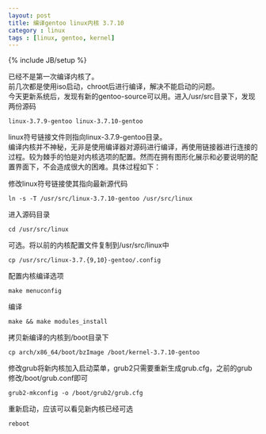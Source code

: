 ```yaml
---
layout: post
title: 编译gentoo linux内核 3.7.10
category : linux
tags : [linux, gentoo, kernel]
---
```

{% include JB/setup %}

已经不是第一次编译内核了。  
前几次都是使用iso启动，chroot后进行编译，解决不能启动的问题。   
今天更新系统后，发现有新的gentoo-source可以用。进入/usr/src目录下，发现两份源码  
    
    linux-3.7.9-gentoo linux-3.7.10-gentoo  
linux符号链接文件则指向linux-3.7.9-gentoo目录。  
编译内核并不神秘，无非是使用编译器对源码进行编译，再使用链接器进行连接的过程。较为棘手的怕是对内核选项的配置。然而在拥有图形化展示和必要说明的配置界面下，不会造成很大的困难。具体过程如下：  
  
修改linux符号链接使其指向最新源代码

    ln -s -T /usr/src/linux-3.7.10-gentoo /usr/src/linux  
进入源码目录

    cd /usr/src/linux  
可选。将以前的内核配置文件复制到/usr/src/linux中

    cp /usr/src/linux-3.7.{9,10}-gentoo/.config  
配置内核编译选项

    make menuconfig  
编译

    make && make modules_install  
拷贝新编译的内核到/boot目录下

    cp arch/x86_64/boot/bzImage /boot/kernel-3.7.10-gentoo  
修改grub将新内核加入启动菜单，grub2只需要重新生成grub.cfg，之前的grub修改/boot/grub.conf即可

    grub2-mkconfig -o /boot/grub2/grub.cfg  
重新启动，应该可以看见新内核已经可选
    
    reboot
   